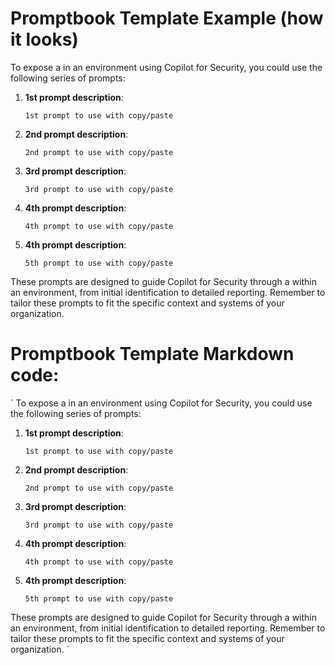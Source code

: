 # Promptbook Template Example (how it looks)

To expose a <insert activity> in an environment using Copilot for Security, you could use the following series of prompts:

1. **1st prompt description**:
   ```
   1st prompt to use with copy/paste
   ```

2. **2nd prompt description**:
   ```
   2nd prompt to use with copy/paste
   ```

3. **3rd prompt description**:
   ```
   3rd prompt to use with copy/paste
   ```

4. **4th prompt description**:
   ```
   4th prompt to use with copy/paste
   ```

5. **4th prompt description**:
   ```
   5th prompt to use with copy/paste
   ```

These prompts are designed to guide Copilot for Security through a <insert activity> within an environment, from initial identification to detailed reporting. Remember to tailor these prompts to fit the specific context and systems of your organization.

# Promptbook Template Markdown code:
`
To expose a <insert activity> in an environment using Copilot for Security, you could use the following series of prompts:

1. **1st prompt description**:
   ```
   1st prompt to use with copy/paste
   ```

2. **2nd prompt description**:
   ```
   2nd prompt to use with copy/paste
   ```

3. **3rd prompt description**:
   ```
   3rd prompt to use with copy/paste
   ```

4. **4th prompt description**:
   ```
   4th prompt to use with copy/paste
   ```

5. **4th prompt description**:
   ```
   5th prompt to use with copy/paste
   ```

These prompts are designed to guide Copilot for Security through a <insert activity> within an environment, from initial identification to detailed reporting. Remember to tailor these prompts to fit the specific context and systems of your organization.
`

